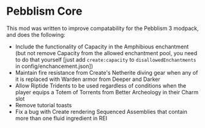 # Pebblism Core

This mod was written to improve compatability for the Pebblism 3 modpack, and does the following:

- Include the functionality of Capacity in the Amphibious enchantment (but not remove Capacity from the allowed enchantment pool, you need to do that yourself \[just add `create:capacity` to `disallowedEnchantments` in config/enchancement.json])
- Maintain fire resistance from Create's Netherite diving gear when any of it is replaced with Warden armor from Deeper and Darker
- Allow Riptide Tridents to be used regardless of conditions when the player equips a Totem of Torrents from Better Archeology in their Charm slot
- Remove tutorial toasts
- Fix a bug with Create rendering Sequenced Assemblies that contain more than one fluid ingredient in REI
